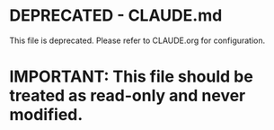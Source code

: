 # DEPRECATED - CLAUDE.md
This file is deprecated. Please refer to CLAUDE.org for configuration.
# IMPORTANT: This file should be treated as read-only and never modified.